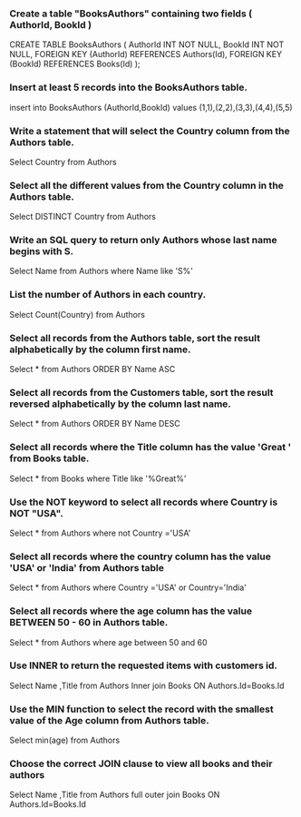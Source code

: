 ### Create a table "BooksAuthors" containing two fields ( AuthorId, BookId )

CREATE TABLE BooksAuthors (
    AuthorId INT NOT NULL,
    BookId  INT NOT NULL,
    FOREIGN KEY (AuthorId) REFERENCES Authors(Id),
    FOREIGN KEY (BookId) REFERENCES Books(Id)
);
### Insert at least 5 records into the BooksAuthors table.

insert into BooksAuthors (AuthorId,BookId) values (1,1),(2,2),(3,3),(4,4),(5,5)

### Write a statement that will select the Country column from the Authors table.
Select Country from Authors

### Select all the different values from the Country column in the Authors table.
Select DISTINCT Country from Authors

### Write an SQL query to return only Authors whose last name begins with S.
Select Name from Authors where Name like 'S%'

### List the number of Authors in each country.
Select Count(Country) from Authors

### Select all records from the Authors table, sort the result alphabetically by the column first name.
Select * from Authors ORDER BY Name ASC

### Select all records from the Customers table, sort the result reversed alphabetically by the column last name.
Select * from Authors ORDER BY Name DESC

### Select all records where the Title column has the value 'Great ' from Books table.
Select * from Books where Title like '%Great%'

### Use the NOT keyword to select all records where Country is NOT "USA".
Select * from Authors where not Country  ='USA'

### Select all records where the country column has the value 'USA' or 'India' from Authors table
Select * from Authors where Country  ='USA' or Country='India'

### Select all records where the age column has the value BETWEEN 50 - 60 in Authors table.
Select * from Authors where age between 50 and 60

### Use INNER to return the requested items with customers id.
Select Name ,Title from Authors Inner join Books ON Authors.Id=Books.Id

### Use the MIN function to select the record with the smallest value of the Age column from Authors table.
Select min(age) from Authors

### Choose the correct JOIN clause to view all books and their authors
Select Name ,Title from Authors full outer join Books ON Authors.Id=Books.Id







